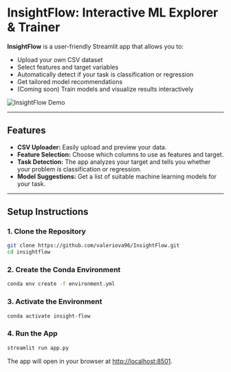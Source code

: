 # InsightFlow: Interactive ML Explorer & Trainer

**InsightFlow** is a user-friendly Streamlit app that allows you to:
- Upload your own CSV dataset
- Select features and target variables
- Automatically detect if your task is classification or regression
- Get tailored model recommendations
- (Coming soon) Train models and visualize results interactively

![InsightFlow Demo](demo/insight-flow-demo.gif)

---

## Features

- **CSV Uploader:** Easily upload and preview your data.
- **Feature Selection:** Choose which columns to use as features and target.
- **Task Detection:** The app analyzes your target and tells you whether your problem is classification or regression.
- **Model Suggestions:** Get a list of suitable machine learning models for your task.

---

## Setup Instructions

### 1. Clone the Repository

```bash
git clone https://github.com/valeriova96/InsightFlow.git
cd insightflow
```

### 2. Create the Conda Environment

```bash
conda env create -f environment.yml
```

### 3. Activate the Environment

```bash
conda activate insight-flow
```

### 4. Run the App

```bash
streamlit run app.py
```

The app will open in your browser at [http://localhost:8501](http://localhost:8501).
